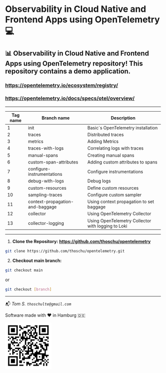 # Observability in Cloud Native and Frontend Apps using OpenTelemetry 💻

## 📊 Observability in Cloud Native and Frontend Apps using OpenTelemetry repository! This repository contains a demo application.

### https://opentelemetry.io/ecosystem/registry/
### https://opentelemetry.io/docs/specs/otel/overview/

---

| Tag name | Branch name                     | Description                                        |
|----------|---------------------------------|----------------------------------------------------|
| 1        | init                            | Basic´s OpenTelemetry installation                 |
| 2        | traces                          | Distributed traces                                 |
| 3        | metrics                         | Adding Metrics                                     |
| 4        | traces-with-logs                | Correlating logs with traces                       |
| 5        | manual-spans                    | Creating manual spans                              |
| 6        | custom-span-attributes          | Adding custom attributes to spans                  |
| 7        | configure-instrumentations      | Configure instrumentations                         |
| 8        | debug-with-logs                 | Debug logs                                         |
| 9        | custom-resources                | Define custom resources                            |
| 10       | sampling-traces                 | Configure custom sampler                           |
| 11       | context-propagation-and-baggage | Using context propagation to set baggage           |
| 12       | collector                       | Using OpenTelemetry Collector                      |
| 13       | collector-logging               | Using OpenTelemetry Collector with logging to Loki |

---

1. **Clone the Repository: https://github.com/thoschu/opentelemetry** 

```bash
git clone https://github.com/thoschu/opentelemetry.git
```

2. **Checkout main branch:** 

```bash
git checkout main
```

or

```bash
git checkout [branch]
```

---

📬
*Tom S.*
*```thoschulte@gmail.com```*

Software made with ❤️ in Hamburg 🇩🇪

![qr-code](./assets/thomas-schulte.de.png)
